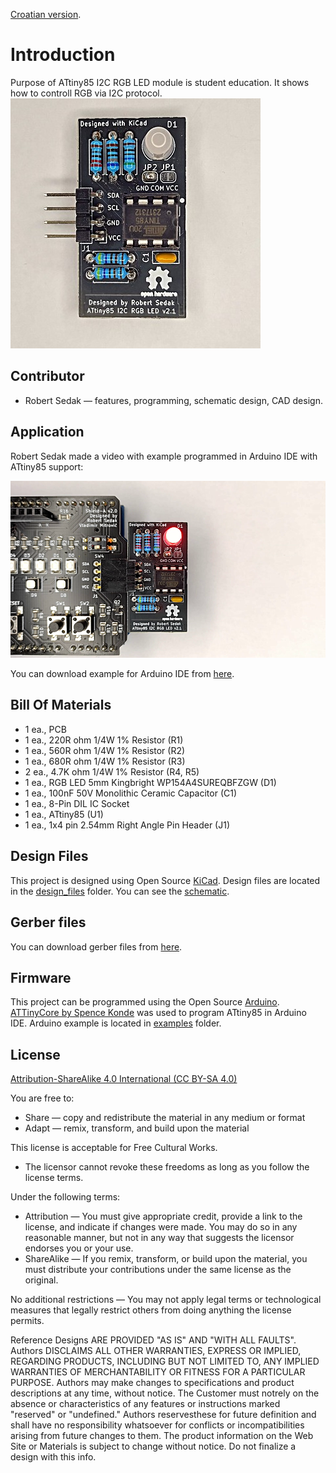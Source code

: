 [Croatian version](README_HR-HR.md).

Introduction
============

Purpose of ATtiny85 I2C RGB LED module is student education. It shows how to controll RGB via I2C protocol.
![Shield front](images/attiny85_I2C_RGB_LED_v21.jpg "Charlie circle educational module")


Contributor
------------
- Robert Sedak — features, programming, schematic design, CAD design.


Application
-----------
Robert Sedak made a video with example programmed in Arduino IDE with ATtiny85 support:

[![Shield application](images/default.png)](https://youtu.be/oApuzNo8WgQ "ATtiny85 I2C RGB LED module example")





You can download example for Arduino IDE from [here](examples/).


Bill Of Materials
-----------------
- 1 ea., PCB
- 1 ea., 220R ohm 1/4W 1% Resistor (R1)
- 1 ea., 560R ohm 1/4W 1% Resistor (R2)
- 1 ea., 680R ohm 1/4W 1% Resistor (R3)
- 2 ea., 4.7K ohm 1/4W 1% Resistor (R4, R5)
- 1 ea., RGB LED 5mm Kingbright WP154A4SUREQBFZGW (D1)
- 1 ea., 100nF 50V Monolithic Ceramic Capacitor (C1)
- 1 ea., 8-Pin DIL IC Socket
- 1 ea., ATtiny85 (U1)
- 1 ea., 1x4 pin 2.54mm Right Angle Pin Header (J1)

Design Files
------------
This project is designed using Open Source [KiCad](http://kicad.org/). Design files are located in the [design_files](design_files/) folder.  You can see the [schematic](images/attiny85_I2C_RGB_LED_v21_schematic.png).


Gerber files
------------
You can download gerber files from [here](gerber/attiny85_I2C_RGB_LED_v21.zip).



Firmware
--------
This project can be programmed using the Open Source [Arduino](https://www.arduino.cc/).
[ATTinyCore by Spence Konde](https://github.com/SpenceKonde/ATTinyCore) was used to program ATtiny85 in Arduino IDE.
Arduino example is located in [examples](examples/) folder.


License
-------
[Attribution-ShareAlike 4.0 International (CC BY-SA 4.0)](https://creativecommons.org/licenses/by-sa/4.0/)

You are free to:
- Share — copy and redistribute the material in any medium or format
- Adapt — remix, transform, and build upon the material

This license is acceptable for Free Cultural Works.
- The licensor cannot revoke these freedoms as long as you follow the license terms.

Under the following terms:
- Attribution — You must give appropriate credit, provide a link to the license, and indicate if changes were made. You may do so in any reasonable manner, but not in any way that suggests the licensor endorses you or your use.
- ShareAlike — If you remix, transform, or build upon the material, you must distribute your contributions under the same license as the original.

No additional restrictions — You may not apply legal terms or technological measures that legally restrict others from doing anything the license permits.

Reference Designs ARE PROVIDED "AS IS" AND "WITH ALL FAULTS". Authors DISCLAIMS ALL OTHER WARRANTIES, EXPRESS OR IMPLIED, REGARDING PRODUCTS, INCLUDING BUT NOT LIMITED TO, ANY IMPLIED WARRANTIES OF MERCHANTABILITY OR FITNESS FOR A PARTICULAR PURPOSE.
Authors may make changes to specifications and product descriptions at any time, without notice. The Customer must notrely on the absence or characteristics of any features or instructions marked "reserved" or "undefined."
Authors reservesthese for future definition and shall have no responsibility whatsoever for conflicts or incompatibilities arising from future changes to them. The product information on the Web Site or Materials is subject to change without notice. Do not finalize a design with this info.


